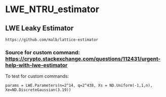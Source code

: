 # LWE_NTRU_estimator

## LWE Leaky Estimator
```console
https://github.com/malb/lattice-estimator
```

### Source for custom command: https://crypto.stackexchange.com/questions/112431/urgent-help-with-lwe-estimator
To test for custom commands:
```console
params = LWE.Parameters(n=2^14, q=2^438, Xs = ND.Uniform(-1,1,n), Xe=ND.DiscreteGaussian(3.19))
```
